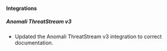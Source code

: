 
#### Integrations

##### Anomali ThreatStream v3

- Updated the Anomali ThreatStream v3 integration to correct documentation.
